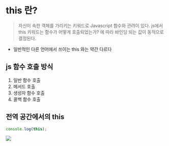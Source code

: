 # this 란?
> 자신이 속한 객체를 가리키는 키워드로 Javascript 함수와 관려이 있다.
> js에서 this 키워드는 함수가 어떻게 호출되었는가? 에 따라 바인딩 되는 값이 동적으로 결정된다.

- 일반적인 다른 언어에서 쓰이는 this 와는 약간 다르다

## js 함수 호출 방식
1. 일반 함수 호출
2. 메서드 호출
3. 생성자 함수 호출
4. 콜백 함수 호출

## 전역 공간에서의 this
```js
console.log(this);
```
![](https://i.imgur.com/sBNovrY.png)
